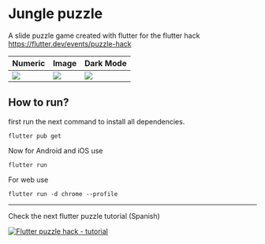 # Jungle puzzle

A slide puzzle game created with flutter for the flutter hack https://flutter.dev/events/puzzle-hack


| Numeric | Image          | Dark Mode |
|--------|----------------|----|
| ![](https://user-images.githubusercontent.com/15864336/152590496-b3f52cf5-f151-402d-9c99-89521cd2067b.png)  | ![](https://user-images.githubusercontent.com/15864336/152590537-57dc231e-ce73-4802-a16c-7364d6caea85.png) |![](https://user-images.githubusercontent.com/15864336/152590811-0b5a24c7-cd03-48ab-abb1-5a2000079b5f.png)

## How to run?

first run the next command to install all dependencies.
```shell
flutter pub get
```

Now for Android and iOS use
```shell
flutter run
```

For web use
```shell
flutter run -d chrome --profile    
```




---
Check the next flutter puzzle tutorial (Spanish)

[![Flutter puzzle hack - tutorial](https://img.youtube.com/vi/DEDO1yHXKHY/0.jpg)](https://www.youtube.com/watch?v=DEDO1yHXKHY "Flutter puzzle hack - tutorial")